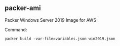 ## packer-ami
Packer Windows Server 2019 Image for AWS

Command:
```
packer build -var-file=variables.json win2019.json
```
